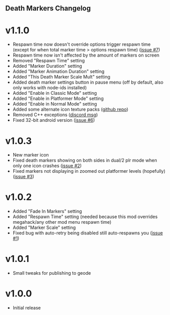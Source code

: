 ## Death Markers Changelog
# v1.1.0
- Respawn time now doesn't override options trigger respawn time (except for when  total marker time > options respawn time) ([issue #7](https://github.com/Bean0of/deathmarkers/issues/7))
- Respawn time now isn't affected by the amount of markers on screen
- Removed "Respawn Time" setting
- Added "Marker Duration" setting
- Added "Marker Animation Duration" setting
- Added "This Death Marker Scale Mult" setting
- Added death marker settings button in pause menu (off by default, also only works with node-ids installed)
- Added "Enable in Classic Mode" setting
- Added "Enable in Platformer Mode" setting
- Added "Enable in Normal Mode" setting
- Added some alternate icon texture packs ([github repo](https://github.com/Bean0of/deathmarkers/tree/main/texturepacks))
- Removed C++ exceptions ([discord msg](https://discord.com/channels/911701438269386882/979402752121765898/1200278848751816744))
- Fixed 32-bit android version ([issue #6](https://github.com/Bean0of/deathmarkers/issues/6))
# v1.0.3
- New marker icon
- Fixed death markers showing on both sides in dual/2 plr mode when only one icon crashes ([issue #2](https://github.com/Bean0of/deathmarkers/issues/2))
- Fixed markers not displaying in zoomed out platformer levels (hopefully) ([issue #3](https://github.com/Bean0of/deathmarkers/issues/3))
# v1.0.2
- Added "Fade In Markers" setting
- Added "Respawn Time" setting (needed because this mod overrides megahack/any other mod menu respawn time)
- Added "Marker Scale" setting
- Fixed bug with auto-retry being disabled still auto-respawns you ([issue #1](https://github.com/Bean0of/deathmarkers/issues/1))
# v1.0.1
- Small tweaks for publishing to geode
# v1.0.0
- Initial release